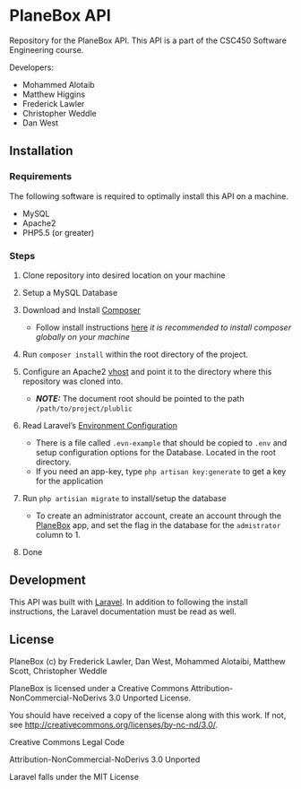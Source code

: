 # PlaneBox API

Repository for the PlaneBox API. This API is a part of the CSC450 Software Engineering course.

Developers:

* Mohammed Alotaib
* Matthew Higgins
* Frederick Lawler
* Christopher Weddle
* Dan West

## Installation

### Requirements
The following software is required to optimally install this API on a machine.

* MySQL
* Apache2
* PHP5.5 (or greater)

### Steps

1. Clone repository into desired location on your machine
2. Setup a MySQL Database
3. Download and Install [Composer](https://getcomposer.org/)
    * Follow install instructions [here](https://getcomposer.org/doc/00-intro.md#installation-linux-unix-osx) _it is recommended to install composer globally on your machine_
4. Run `composer install` within the root directory of the project.
5. Configure an Apache2 [vhost](https://httpd.apache.org/docs/2.2/vhosts/examples.html) and point it to the directory where this repository was cloned into. 
    * _**NOTE:**_ The document root should be pointed to the path `/path/to/project/plublic`

6. Read Laravel’s [Environment Configuration](http://laravel.com/docs/5.0/configuration#environment-configuration)
   * There is a file called `.evn-example` that should be copied to `.env` and setup configuration options for the Database. Located in the root directory.
   * If you need an app-key, type `php artisan key:generate` to get a key for the application
7. Run `php artisian migrate` to install/setup the database
   * To create an administrator account, create an account through the [PlaneBox](https://github.com/fredlawl/planebox) app, and set the flag in the database for the `admistrator` column to 1.
8. Done

## Development

This API was built with [Laravel](http://laravel.com/docs/5.0). In addition to following the install instructions, the Laravel documentation must be read as well.

## License
PlaneBox (c) by Frederick Lawler, Dan West, Mohammed Alotaibi, Matthew Scott, Christopher Weddle

PlaneBox is licensed under a
Creative Commons Attribution-NonCommercial-NoDerivs 3.0 Unported License.

You should have received a copy of the license along with this
work.  If not, see <http://creativecommons.org/licenses/by-nc-nd/3.0/>.

Creative Commons Legal Code

Attribution-NonCommercial-NoDerivs 3.0 Unported


Laravel falls under the MIT License
